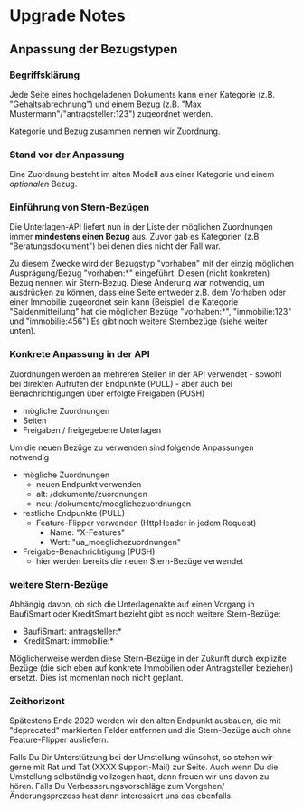 Upgrade Notes
==============

Anpassung der Bezugstypen
-------------------------

### Begriffsklärung
Jede Seite eines hochgeladenen Dokuments kann einer Kategorie (z.B. "Gehaltsabrechnung") und einem Bezug (z.B. "Max Mustermann"/"antragsteller:123") zugeordnet werden.

Kategorie und Bezug zusammen nennen wir Zuordnung.

### Stand vor der Anpassung
Eine Zuordnung besteht im alten Modell aus einer Kategorie und einem *optionalen* Bezug.

### Einführung von Stern-Bezügen
Die Unterlagen-API liefert nun in der Liste der möglichen Zuordnungen immer **mindestens einen Bezug** aus.
Zuvor gab es Kategorien (z.B. "Beratungsdokument") bei denen dies nicht der Fall war.

Zu diesem Zwecke wird der Bezugstyp "vorhaben" mit der einzig möglichen Ausprägung/Bezug "vorhaben:\*" eingeführt.
Diesen (nicht konkreten) Bezug nennen wir Stern-Bezug.
Diese Änderung war notwendig, um ausdrücken zu können, dass eine Seite entweder z.B. dem Vorhaben oder einer Immobilie zugeordnet sein kann (Beispiel: die Kategorie "Saldenmitteilung" hat die möglichen Bezüge "vorhaben:\*", "immobilie:123" und "immobilie:456")
Es gibt noch weitere Sternbezüge (siehe weiter unten).

### Konkrete Anpassung in der API
Zuordnungen werden an mehreren Stellen in der API verwendet - sowohl bei direkten Aufrufen der Endpunkte (PULL) - aber auch bei Benachrichtigungen über erfolgte Freigaben (PUSH)
- mögliche Zuordnungen
- Seiten
- Freigaben / freigegebene Unterlagen

Um die neuen Bezüge zu verwenden sind folgende Anpassungen notwendig
- mögliche Zuordnungen
  - neuen Endpunkt verwenden
  - alt: /dokumente/zuordnungen
  - neu: /dokumente/moeglichezuordnungen
- restliche Endpunkte (PULL)
  - Feature-Flipper verwenden (HttpHeader in jedem Request)
    - Name: "X-Features"
    - Wert: "ua_moeglichezuordnungen"
- Freigabe-Benachrichtigung (PUSH)
  - hier werden bereits die neuen Stern-Bezüge verwendet

### weitere Stern-Bezüge
Abhängig davon, ob sich die Unterlagenakte auf einen Vorgang in BaufiSmart oder KreditSmart bezieht gibt es noch weitere Stern-Bezüge:
- BaufiSmart: antragsteller:\*
- KreditSmart: immobilie:\*

Möglicherweise werden diese Stern-Bezüge in der Zukunft durch explizite Bezüge (die sich eben auf konkrete Immobilien oder Antragsteller beziehen) ersetzt.
Dies ist momentan noch nicht geplant.

### Zeithorizont
Spätestens Ende 2020 werden wir den alten Endpunkt ausbauen, die mit "deprecated" markierten Felder entfernen und die Stern-Bezüge auch ohne Feature-Flipper ausliefern.

Falls Du Dir Unterstützung bei der Umstellung wünschst, so stehen wir gerne mit Rat und Tat (XXXX Support-Mail) zur Seite.
Auch wenn Du die Umstellung selbständig vollzogen hast, dann freuen wir uns davon zu hören.
Falls Du Verbesserungsvorschläge zum Vorgehen/Änderungsprozess hast dann interessiert uns das ebenfalls.
